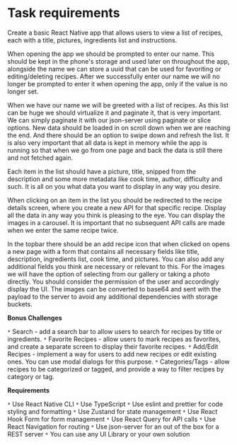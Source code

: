 # Task requirements

Create a basic React Native app that allows users to view a list of recipes, each with a title, pictures, ingredients list and instructions.

When opening the app we should be prompted to enter our name. This should be kept in the phone's storage and used later on throughout the app, alongside the name we can store a uuid that can be used for favoriting or editing/deleting recipes. After we successfully enter our name we will no longer be prompted to enter it when opening the app, only if the value is no longer set.

When we have our name we will be greeted with a list of recipes. As this list can be huge we should virtualize it and paginate it, that is very important. We can simply paginate it with our json-server using paginate or slice options. New data should be loaded in on scroll down when we are reaching the end. And there should be an option to swipe down and refresh the list. It is also very important that all data is kept in memory while the app is running so that when we go from one page and back the data is still there and not fetched again.

Each item in the list should have a picture, title, snipped from the description and some more metadata like cook time, author, difficulty and such. It is all on you what data you want to display in any way you desire.

When clicking on an item in the list you should be redirected to the recipe details screen, where you create a new API for that specific recipe. Display all the data in any way you think is pleasing to the eye. You can display the images in a carousel. It is important that no subsequent API calls are made when we enter the same recipe twice.

In the topbar there should be an add recipe icon that when clicked on opens a new page with a form that contains all necessary fields like title, description, ingredients list, cook time, and pictures. You can also add any additional fields you think are necessary or relevant to this. For the images we will have the option of selecting from our gallery or taking a photo directly. You should consider the permission of the user and accordingly display the UI. The images can be converted to base64 and sent with the payload to the server to avoid any additional dependencies with storage buckets.

**Bonus Challenges**

`*` Search - add a search bar to allow users to search for recipes by title or ingredients.
`*` Favorite Recipes - allow users to mark recipes as favorites, and create a separate screen to display their favorite recipes.
`*` Add/Edit Recipes - implement a way for users to add new recipes or edit existing ones. You can use modal dialogs for this purpose.
`*` Categories/Tags - allow recipes to be categorized or tagged, and provide a way to filter recipes by category or tag.

**Requirements**

`*` Use React Native CLI
`*` Use TypeScript
`*` Use eslint and prettier for code styling and formatting
`*` Use Zustand for state management
`*` Use React Hook Form for form management
`*` Use React Query for API calls
`*` Use React Navigation for routing
`*` Use json-server for an out of the box for a REST server
`*` You can use any UI Library or your own solution
